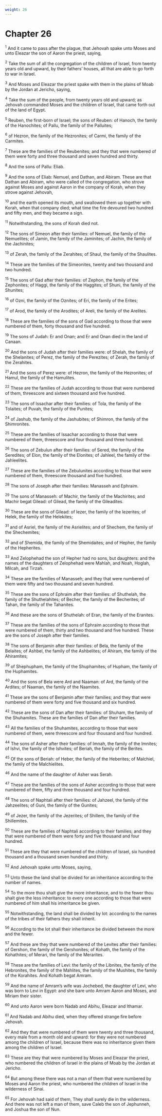 ```yaml
---
weight: 26
---
```


# Chapter 26

<sup>1</sup> And it came to pass after the plague, that Jehovah spake unto Moses and unto Eleazar the son of Aaron the priest, saying, 

<sup>2</sup> Take the sum of all the congregation of the children of Israel, from twenty years old and upward, by their fathers’ houses, all that are able to go forth to war in Israel. 

<sup>3</sup> And Moses and Eleazar the priest spake with them in the plains of Moab by the Jordan at Jericho, saying, 

<sup>4</sup> Take the sum of the people, from twenty years old and upward; as Jehovah commanded Moses and the children of Israel, that came forth out of the land of Egypt. 

<sup>5</sup> Reuben, the first-born of Israel; the sons of Reuben: of Hanoch, the family of the Hanochites; of Pallu, the family of the Palluites; 

<sup>6</sup> of Hezron, the family of the Hezronites; of Carmi, the family of the Carmites. 

<sup>7</sup> These are the families of the Reubenites; and they that were numbered of them were forty and three thousand and seven hundred and thirty. 

<sup>8</sup> And the sons of Pallu: Eliab. 

<sup>9</sup> And the sons of Eliab: Nemuel, and Dathan, and Abiram. These are that Dathan and Abiram, who were called of the congregation, who strove against Moses and against Aaron in the company of Korah, when they strove against Jehovah, 

<sup>10</sup> and the earth opened its mouth, and swallowed them up together with Korah, when that company died; what time the fire devoured two hundred and fifty men, and they became a sign. 

<sup>11</sup> Notwithstanding, the sons of Korah died not. 

<sup>12</sup> The sons of Simeon after their families: of Nemuel, the family of the Nemuelites; of Jamin, the family of the Jaminites; of Jachin, the family of the Jachinites; 

<sup>13</sup> of Zerah, the family of the Zerahites; of Shaul, the family of the Shaulites. 

<sup>14</sup> These are the families of the Simeonites, twenty and two thousand and two hundred. 

<sup>15</sup> The sons of Gad after their families: of Zephon, the family of the Zephonites; of Haggi, the family of the Haggites; of Shuni, the family of the Shunites; 

<sup>16</sup> of Ozni, the family of the Oznites; of Eri, the family of the Erites; 

<sup>17</sup> of Arod, the family of the Arodites; of Areli, the family of the Arelites. 

<sup>18</sup> These are the families of the sons of Gad according to those that were numbered of them, forty thousand and five hundred. 

<sup>19</sup> The sons of Judah: Er and Onan; and Er and Onan died in the land of Canaan. 

<sup>20</sup> And the sons of Judah after their families were: of Shelah, the family of the Shelanites; of Perez, the family of the Perezites; of Zerah, the family of the Zerahites. 

<sup>21</sup> And the sons of Perez were: of Hezron, the family of the Hezronites; of Hamul, the family of the Hamulites. 

<sup>22</sup> These are the families of Judah according to those that were numbered of them, threescore and sixteen thousand and five hundred. 

<sup>23</sup> The sons of Issachar after their families: of Tola, the family of the Tolaites; of Puvah, the family of the Punites; 

<sup>24</sup> of Jashub, the family of the Jashubites; of Shimron, the family of the Shimronites. 

<sup>25</sup> These are the families of Issachar according to those that were numbered of them, threescore and four thousand and three hundred. 

<sup>26</sup> The sons of Zebulun after their families: of Sered, the family of the Seredites; of Elon, the family of the Elonites; of Jahleel, the family of the Jahleelites. 

<sup>27</sup> These are the families of the Zebulunites according to those that were numbered of them, threescore thousand and five hundred. 

<sup>28</sup> The sons of Joseph after their families: Manasseh and Ephraim. 

<sup>29</sup> The sons of Manasseh: of Machir, the family of the Machirites; and Machir begat Gilead: of Gilead, the family of the Gileadites. 

<sup>30</sup> These are the sons of Gilead: of Iezer, the family of the Iezerites; of Helek, the family of the Helekites; 

<sup>31</sup> and of Asriel, the family of the Asrielites; and of Shechem, the family of the Shechemites; 

<sup>32</sup> and of Shemida, the family of the Shemidaites; and of Hepher, the family of the Hepherites. 

<sup>33</sup> And Zelophehad the son of Hepher had no sons, but daughters: and the names of the daughters of Zelophehad were Mahlah, and Noah, Hoglah, Milcah, and Tirzah. 

<sup>34</sup> These are the families of Manasseh; and they that were numbered of them were fifty and two thousand and seven hundred. 

<sup>35</sup> These are the sons of Ephraim after their families: of Shuthelah, the family of the Shuthelahites; of Becher, the family of the Becherites; of Tahan, the family of the Tahanites. 

<sup>36</sup> And these are the sons of Shuthelah: of Eran, the family of the Eranites. 

<sup>37</sup> These are the families of the sons of Ephraim according to those that were numbered of them, thirty and two thousand and five hundred. These are the sons of Joseph after their families. 

<sup>38</sup> The sons of Benjamin after their families: of Bela, the family of the Belaites; of Ashbel, the family of the Ashbelites; of Ahiram, the family of the Ahiramites; 

<sup>39</sup> of Shephupham, the family of the Shuphamites; of Hupham, the family of the Huphamites. 

<sup>40</sup> And the sons of Bela were Ard and Naaman: of Ard, the family of the Ardites; of Naaman, the family of the Naamites. 

<sup>41</sup> These are the sons of Benjamin after their families; and they that were numbered of them were forty and five thousand and six hundred. 

<sup>42</sup> These are the sons of Dan after their families: of Shuham, the family of the Shuhamites. These are the families of Dan after their families. 

<sup>43</sup> All the families of the Shuhamites, according to those that were numbered of them, were threescore and four thousand and four hundred. 

<sup>44</sup> The sons of Asher after their families: of Imnah, the family of the Imnites; of Ishvi, the family of the Ishvites; of Beriah, the family of the Berites. 

<sup>45</sup> Of the sons of Beriah: of Heber, the family of the Heberites; of Malchiel, the family of the Malchielites. 

<sup>46</sup> And the name of the daughter of Asher was Serah. 

<sup>47</sup> These are the families of the sons of Asher according to those that were numbered of them, fifty and three thousand and four hundred. 

<sup>48</sup> The sons of Naphtali after their families: of Jahzeel, the family of the Jahzeelites; of Guni, the family of the Gunites; 

<sup>49</sup> of Jezer, the family of the Jezerites; of Shillem, the family of the Shillemites. 

<sup>50</sup> These are the families of Naphtali according to their families; and they that were numbered of them were forty and five thousand and four hundred. 

<sup>51</sup> These are they that were numbered of the children of Israel, six hundred thousand and a thousand seven hundred and thirty. 

<sup>52</sup> And Jehovah spake unto Moses, saying, 

<sup>53</sup> Unto these the land shall be divided for an inheritance according to the number of names. 

<sup>54</sup> To the more thou shalt give the more inheritance, and to the fewer thou shalt give the less inheritance: to every one according to those that were numbered of him shall his inheritance be given. 

<sup>55</sup> Notwithstanding, the land shall be divided by lot: according to the names of the tribes of their fathers they shall inherit. 

<sup>56</sup> According to the lot shall their inheritance be divided between the more and the fewer. 

<sup>57</sup> And these are they that were numbered of the Levites after their families: of Gershon, the family of the Gershonites; of Kohath, the family of the Kohathites; of Merari, the family of the Merarites. 

<sup>58</sup> These are the families of Levi: the family of the Libnites, the family of the Hebronites, the family of the Mahlites, the family of the Mushites, the family of the Korahites. And Kohath begat Amram. 

<sup>59</sup> And the name of Amram’s wife was Jochebed, the daughter of Levi, who was born to Levi in Egypt: and she bare unto Amram Aaron and Moses, and Miriam their sister. 

<sup>60</sup> And unto Aaron were born Nadab and Abihu, Eleazar and Ithamar. 

<sup>61</sup> And Nadab and Abihu died, when they offered strange fire before Jehovah. 

<sup>62</sup> And they that were numbered of them were twenty and three thousand, every male from a month old and upward: for they were not numbered among the children of Israel, because there was no inheritance given them among the children of Israel. 

<sup>63</sup> These are they that were numbered by Moses and Eleazar the priest, who numbered the children of Israel in the plains of Moab by the Jordan at Jericho. 

<sup>64</sup> But among these there was not a man of them that were numbered by Moses and Aaron the priest, who numbered the children of Israel in the wilderness of Sinai. 

<sup>65</sup> For Jehovah had said of them, They shall surely die in the wilderness. And there was not left a man of them, save Caleb the son of Jephunneh, and Joshua the son of Nun. 


